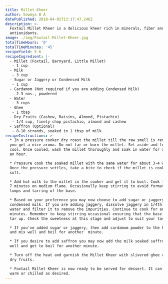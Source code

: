```yaml
---
title: Millet Kheer
author: Sowmya B A
datePublished: 2018-04-01T13:17:47.246Z
description: >-
  Foxtail Millet Kheer is a delicious kheer rich in minerals, fiber and
  antioxidants.
image: ./img/Foxtail-Millet-Kheer.jpg
totalTimeHours: '0'
totalTimeMinutes: '45'
recipeYield: 5-6
recipeIngredient: |-
  - Millet (Foxtail, Barnyard, Little Millet)
   - 1 cup
  - Milk
   - 3 cup
  - Sugar or Jaggery or Condensed Milk
   - 1 cup
  - Cardamom (Not required if you are adding Condensed Milk)
   - 2-3 nos., powdered
  - Water
   - 3 cups
  - Ghee
   - 1 tbsp
  - Dry Fruits (Cashew, Raisins, Almond, Pistachio) 
   - 1/4 cup, finely chop pistachio, almond and cashew
  - Saffron (Optional)
   - 8-10 strands, soaked in 1 tbsp of milk
recipeInstructions: >-
  * In a pressure cooker dry roast the millet till the raw smell is removed and
  you get a nice aroma. Do not tar or burn the millet. Set aside and let it
  cool. Once cooled, wash the millet thoroughly and soak in water for about half
  an hour.

  * Pressure cook the soaked millet with the same water for about 3-4 whistles.
  Once the pressure settles, take a bite to check if the millet is cooked to
  soft.

  * Add hot milk to the millet in the cooker and get it to boil. Cook for about
  7 minutes on medium flame. Occasionally keep stirring to avoid formation of
  lumps and tarring of the base.

  * Based on your preference you may now choose to add sugar or jaggery or
  condensed milk. If you are adding jaggery, dissolve jaggery in 1/4th cup of
  water and filter it to remove the impurities. Continue to cook for another 7
  minutes. Remember to keep stirring occasional ensuring that the base does not
  tar up. Check the sweetness at this stage and adjust to suit your tastebuds.

  * If you've added sugar or jaggery, then add cardamom powder to the kheer now
  and mix well and boil for another  minute.

  * If you desire to add saffron you may now add the milk soaked saffron. Mix
  well and get to boil for another minute.

  * Turn off the heat and garnish the Millet Kheer with slivered ghee roasted
  dry fruits.

  * Foxtail Millet Kheer is now ready to be served for dessert. It can be served
  warm or chilled as desired.
---
```







